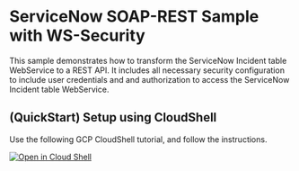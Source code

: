 # ServiceNow SOAP-REST Sample with WS-Security

This sample demonstrates how to transform the ServiceNow Incident table WebService to a REST API. It includes all necessary security configuration to include user credentials and and authorization to access the ServiceNow Incident table WebService.

## (QuickStart) Setup using CloudShell

Use the following GCP CloudShell tutorial, and follow the instructions.

[![Open in Cloud Shell](https://gstatic.com/cloudssh/images/open-btn.png)](https://ssh.cloud.google.com/cloudshell/open?cloudshell_git_repo=https://github.com/ra2085/apigee-usecase-mashup&cloudshell_git_branch=main&cloudshell_workspace=.&cloudshell_tutorial=sample-servicenow-ws-security/docs/cloudshell-tutorial.md)
